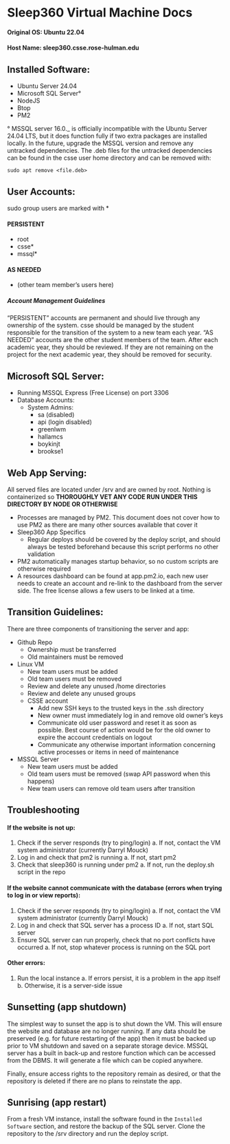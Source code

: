 # Sleep360 Virtual Machine Docs

#### Original OS: Ubuntu 22.04

#### Host Name: sleep360.csse.rose-hulman.edu

## Installed Software:

- Ubuntu Server 24.04
- Microsoft SQL Server°
- NodeJS
- Btop
- PM2

° MSSQL server 16.0.\_ is officially incompatible with the Ubuntu Server 24.04 LTS, but it does function fully if two extra packages are installed locally. In the future, upgrade the MSSQL version and remove any untracked dependencies. The .deb files for the untracked dependencies can be found in the csse user home directory and can be removed with:

`sudo apt remove <file.deb>`

## User Accounts:

sudo group users are marked with \*

#### PERSISTENT

- root
- csse\*
- mssql\*

#### AS NEEDED

- (other team member’s users here)

##### Account Management Guidelines

“PERSISTENT” accounts are permanent and should live through any ownership of the system. csse should be managed by the student responsible for the transition of the system to a new team each year. “AS NEEDED” accounts are the other student members of the team. After each academic year, they should be reviewed. If they are not remaining on the project for the next academic year, they should be removed for security.

## Microsoft SQL Server:

- Running MSSQL Express (Free License) on port 3306
- Database Accounts:
  - System Admins:
    - sa (disabled)
    - api (login disabled)
    - greenlwm
    - hallamcs
    - boykinjt
    - brookse1

## Web App Serving:

All served files are located under /srv and are owned by root. Nothing is containerized so
**THOROUGHLY VET ANY CODE RUN UNDER THIS DIRECTORY BY NODE OR OTHERWISE**

- Processes are managed by PM2. This document does not cover how to use PM2 as there are many other sources available that cover it
- Sleep360 App Specifics
  - Regular deploys should be covered by the deploy script, and should always be tested beforehand because this script performs no other validation
- PM2 automatically manages startup behavior, so no custom scripts are otherwise required
- A resources dashboard can be found at app.pm2.io, each new user needs to create an account and re-link to the dashboard from the server side. The free license allows a few users to be linked at a time.

## Transition Guidelines:

There are three components of transitioning the server and app:

- Github Repo
  - Ownership must be transferred
  - Old maintainers must be removed
- Linux VM
  - New team users must be added
  - Old team users must be removed
  - Review and delete any unused /home directories
  - Review and delete any unused groups
  - CSSE account
    - Add new SSH keys to the trusted keys in the .ssh directory
    - New owner must immediately log in and remove old owner’s keys
    - Communicate old user password and reset it as soon as possible. Best course of action would be for the old owner to expire the account credentials on logout
    - Communicate any otherwise important information concerning active processes or items in need of maintenance
- MSSQL Server
  - New team users must be added
  - Old team users must be removed (swap API password when this happens)
  - New team users can remove old team users after transition

## Troubleshooting

#### If the website is not up:

1. Check if the server responds (try to ping/login)
   a. If not, contact the VM system administrator (currently Darryl Mouck)
2. Log in and check that pm2 is running
   a. If not, start pm2
3. Check that sleep360 is running under pm2
   a. If not, run the deploy.sh script in the repo

#### If the website cannot communicate with the database (errors when trying to log in or view reports):

1. Check if the server responds (try to ping/login)
   a. If not, contact the VM system administrator (currently Darryl Mouck)
2. Log in and check that SQL server has a process ID
   a. If not, start SQL server
3. Ensure SQL server can run properly, check that no port conflicts have occurred
   a. If not, stop whatever process is running on the SQL port

#### Other errors:

1. Run the local instance
   a. If errors persist, it is a problem in the app itself
   b. Otherwise, it is a server-side issue

## Sunsetting (app shutdown)

The simplest way to sunset the app is to shut down the VM. This will ensure the website and database are no longer running. If any data should be preserved (e.g. for future restarting of the app) then it must be backed up prior to VM shutdown and saved on a separate storage device. MSSQL server has a built in back-up and restore function which can be accessed from the DBMS. It will generate a file which can be copied anywhere.

Finally, ensure access rights to the repository remain as desired, or that the repository is deleted if there are no plans to reinstate the app.

## Sunrising (app restart)

From a fresh VM instance, install the software found in the `Installed Software` section, and restore the backup of the SQL server. Clone the repository to the /srv directory and run the deploy script.
